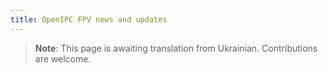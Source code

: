 ```yaml
---
title: OpenIPC FPV news and updates
---
```


> **Note**: This page is awaiting translation from Ukrainian. Contributions are welcome.
